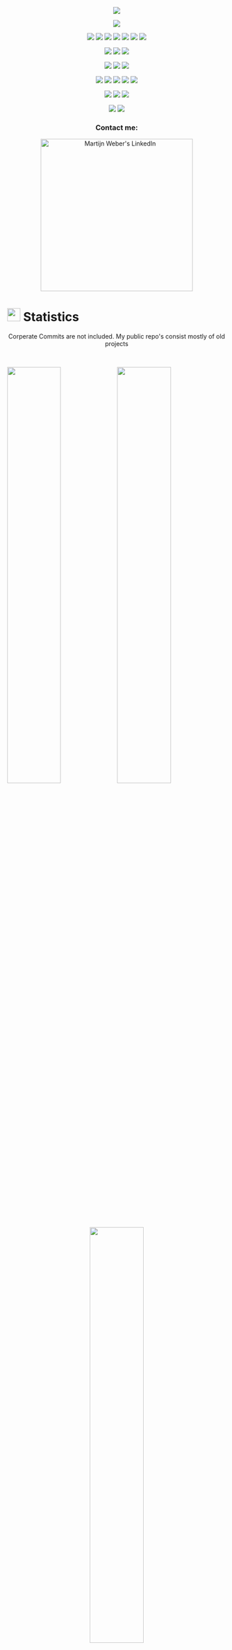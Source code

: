 <p align="center">
  <a href="https://github.com/DenverCoder1/readme-typing-svg"><img src="https://readme-typing-svg.herokuapp.com?lines=Hi,+I'm+Martijn.;&center=true&width=500&height=50"></a>
</p>

<p>
<div align="center" target="_blank">
  <img src="https://img.shields.io/github/followers/tinusweber?style=social">
</div>
</p>

<p>
<div align="center">
  	<img src="https://img.shields.io/badge/.NET-512BD4?style=for-the-badge&logo=.NET&logoColor=ffdd54">
	<img src="https://img.shields.io/badge/Laravel-FF2D20?style=for-the-badge&logo=Laravel&logoColor=ffdd54">
	<img src="https://img.shields.io/badge/PHP-777BB4?style=for-the-badge&logo=PHP&logoColor=ffdd54">
  	<img src="https://img.shields.io/badge/Python-3670A0?style=for-the-badge&logo=python&logoColor=ffdd54">
  	<img src="https://img.shields.io/badge/JavaScript-000000.svg?style=for-the-badge&logo=javascript&logoColor=F7E017">
  	<img src="https://img.shields.io/badge/HTML5-F26624.svg?style=for-the-badge&logo=html5&logoColor=white">
  	<img src="https://img.shields.io/badge/CSS-2465F1.svg?style=for-the-badge&logo=CSS3&logoColor=white">
</div>
</p>

<p>
<div align="center">
  	<img src="https://img.shields.io/badge/Visual%20Studio%20Code-0078d7.svg?style=for-the-badge&logo=visual-studio-code&logoColor=white">
	<img src="https://img.shields.io/badge/PhpStorm-000000.svg?style=for-the-badge&logo=PhpStorm&logoColor=white">
	<img src="https://img.shields.io/badge/Visual%20Studio-5C2D91.svg?style=for-the-badge&logo=visual-studio&logoColor=white">
</div>
</p>

<p>
<div align="center">
  	<img src="https://img.shields.io/badge/GitHub-%23121011.svg?style=for-the-badge&logo=github&logoColor=white">
 	<img src="https://img.shields.io/badge/Git-%23F05033.svg?style=for-the-badge&logo=git&logoColor=white">
	<img src="https://img.shields.io/badge/GitKraken-179287.svg?style=for-the-badge&logo=GitKraken&logoColor=white">
</div>
</p>

<div align="center">
  	<img src="https://img.shields.io/badge/Docker-2496ED.svg?style=for-the-badge&logo=Docker&logoColor=white">
	<img src="https://img.shields.io/badge/Kubernetes-326CE5.svg?style=for-the-badge&logo=Kubernetes&logoColor=white">
	<img src="https://img.shields.io/badge/RabbitMQ-FF6600.svg?style=for-the-badge&logo=RabbitMQ&logoColor=white">
	<img src="https://img.shields.io/badge/Grafana-F46800.svg?style=for-the-badge&logo=Grafana&logoColor=white">
	<img src="https://img.shields.io/badge/Azure%20DevOps-0078D7.svg?style=for-the-badge&logo=azuredevops&logoColor=white">
</div>
</p>

<p>
<div align="center">
  	<img src="https://img.shields.io/badge/Kali%20Linux-557C94?style=for-the-badge&logo=Kali-Linux&logoColor=white">
  	<img src="https://img.shields.io/badge/Ubuntu-E95420.svg?style=for-the-badge&logo=Ubuntu&logoColor=white">
	<img src="https://img.shields.io/badge/Debian-A81D33.svg?style=for-the-badge&logo=Debian&logoColor=white">
</div>
</p>

<p>
<div align="center">
  	<img src="https://img.shields.io/badge/Postman-FF6C37?style=for-the-badge&logo=postman&logoColor=white">
  	<img src="https://img.shields.io/badge/Burp%20Suite-FF6633.svg?style=for-the-badge&logo=Burp-Suite&logoColor=white">
</div>
</p>

<h3 align="center">Contact me:</h3>
<p>
<div align="center">
	<a href="www.linkedin.com/in/martijn-weber/" rel="nofollow">
  		<img alt="Martijn Weber's LinkedIn" width="350px" src="https://img.shields.io/badge/LinkedIn-0A66C2.svg?style=for-the-badge&logo=LinkedIn">
	</a>
</div>
</p>

# <img src="https://media4.giphy.com/media/MIGbtLZoVjbl0bYbAd/giphy.gif?cid=ecf05e472t2h0i8d7dcjaoau9iqtchhr899hxmpxzzgc7lyw&rid=giphy.gif" width="30"> Statistics
<p align="center">Corperate Commits are not included. My public repo's consist mostly of old projects</p>
<br/>
<p align="left">
  <a>
    <img width="49.5%" src="https://github-readme-stats.vercel.app/api?username=tinusweber&show_icons=true&include_all_commits=true&theme=radical&hide_border=true">
    <img width="49.5%" src="https://github-readme-streak-stats.herokuapp.com/?user=tinusweber&theme=radical&hide_border=true">		  
  </a>
</p>
<br>

<!-- [![Martijn's Activity Graph](https://activity-graph.herokuapp.com/graph?username=tinusweber&custom_title=Martijn's%20Contribution%20Graph&theme=radical&bg_color=282828&hide_border=true&line=d1a01f&point=c58545)](https://www.linkedin.com/in/martijn-weber/) -->

<p align="center">
  <a>
    <img width="49.5%" src="https://github-readme-stats.vercel.app/api/top-langs/?username=tinusweber&theme=radical&langs_count=8&bg_color=282828&hide_border=true&include_all_commits=true&count_private=true&layout=compact">
  </a>
</p>

<p align="center">Visitation Count</p>
<p align="center"><img src="https://profile-counter.glitch.me/{tinusweber}/count.svg"></p>

<!-- 
## <img src="https://media1.giphy.com/media/Q8PQ1KuarrYucCMVTJ/giphy.gif?cid=ecf05e47odgm8bs8cmb8cf1ijmfzqaeeu9fzmx6nbcv06ky2&rid=giphy.gif" width="30"> Current Projects
<ul>			
	<li><i><a href="https://github.com/tinusweber/Cozy-Auto-Texture">Cozy Auto Texture</a></i>:<ul><li>A Blender add-on that integrates the Stable Diffusion AI image generation model directly within Blender to make AI generated tiled textures available to everyone. (Under construction)</li></ul></li>
	<li><i><a href="https://github.com/tinusweber/Blend_My_NFTs">Blend_My_NFTs</a></i>:<ul><li>A Blender add-on that makes creating a 3D NFT collection easy! Generate thousands of 3D models, animations, or images with this simple add-on. (Released)</li></ul></li>
	<li><i><a href="https://www.thiscozystudio.com/">ThisCozyStudio.com (SAS)</a></i>:<ul><li>A website that enables easy cloud rendering and NFT minting and storage from the web or withing Blender using our Cozy API. (Yet to be released)</li></ul></li>
	<li><i>A possible standard system for implementing AI models into Blender and other 3D model software. Just a thought.</i></li>
</ul>

-->

## <img src="https://user-images.githubusercontent.com/82110564/189553856-2e7f8f30-80b4-484f-bfaa-9e5eb10f24e5.gif" width="30">About Me

My name is Martijn, a software developer and recently started as a Junior Ethical Hacker. With a solid background in .NET technologies, I've developed a strong passion for creating reliable and user-friendly software solutions that simplify everyday life.

Throughout my career, I've tackled a wide range of projects, from developing small applications to contributing to large, complex systems. My current focus is on developing a comprehensive planning, administration and technical design portal using PHP Laravel. This portal is designed to assist organizations in streamlining and automate their scheduling, billing, and product calculation processes, aiming to provide a smooth and intuitive experience for all users.

In addition to my work as a software developer, I've recently stepped into the exciting world of cybersecurity as a Junior Ethical Hacker. This new role allows me to further expand my technical skills and contribute to ensuring the digital security of systems and networks.
